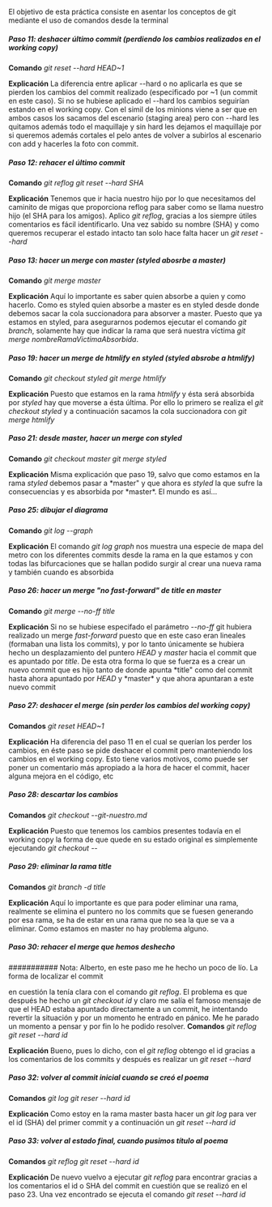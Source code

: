 El objetivo de esta práctica consiste en asentar los conceptos de git mediante el uso de comandos desde la terminal

##### Paso 11: deshacer último commit (perdiendo los cambios realizados en el working copy)

**Comando**
_git reset --hard HEAD~1_

**Explicación**
La diferencia entre aplicar --hard o no aplicarla es que se pierden los cambios del commit realizado (especificado
por ~1 (un commit en este caso). Si no se hubiese aplicado el --hard los cambios seguirían estando en el
working copy. Con el simil de los minions viene a ser que en ambos casos los sacamos del escenario (staging area)
pero con --hard les quitamos además todo el maquillaje y sin hard les dejamos el maquillaje por si queremos
además cortales el pelo antes de volver a subirlos al escenario con add y hacerles la foto con commit.

##### Paso 12: rehacer el último commit

**Comando**
_git reflog_
_git reset --hard SHA_

**Explicación**
Tenemos que ir hacia nuestro hijo por lo que necesitamos del caminito de migas que proporciona reflog para
saber como se llama nuestro hijo (el SHA para los amigos). Aplico _git reflog_, gracias a los siempre útiles
comentarios es fácil identificarlo. Una vez sabido su nombre (SHA) y como queremos recuperar el estado intacto
tan solo hace falta hacer un _git reset --hard <SHA>_

##### Paso 13: hacer un merge con master (styled abosrbe a master)

**Comando**
_git merge master_

**Explicación**
Aquí lo importante es saber quien absorbe a quien y como hacerlo. Como es styled quien absorbe a master es
en styled desde donde debemos sacar la cola succionadora para absorver a master. Puesto que ya estamos en
styled, para asegurarnos podemos ejecutar el comando _git branch_, solamente hay que indicar la rama que
será nuestra víctima _git merge nombreRamaVictimaAbsorbida_.

##### Paso 19: hacer un merge de htmlify en styled (styled absrobe a htmlify)

**Comando**
_git checkout styled_
_git merge htmlify_

**Explicación**
Puesto que estamos en la rama _htmlify_ y ésta será absorbida por _styled_ hay que moverse a ésta última.
Por ello lo primero se realiza el _git checkout styled_ y a continuación sacamos la cola succionadora con
_git merge htmlify_

##### Paso 21: desde master, hacer un merge con styled

**Comando**
_git checkout master_
_git merge styled_

**Explicación**
Misma explicación que paso 19, salvo que como estamos en la rama _styled_ debemos pasar a *master" y que
ahora es *styled* la que sufre la consecuencias y es absorbida por *master\*. El mundo es así...

##### Paso 25: dibujar el diagrama

**Comando**
_git log --graph_

**Explicación**
El comando _git log graph_ nos muestra una especie de mapa del metro con los diferentes commits desde la
rama en la que estamos y con todas las bifurcaciones que se hallan podido surgir al crear una nueva rama
y también cuando es absorbida

##### Paso 26: hacer un merge "no fast-forward" de title en master

**Comando**
_git merge --no-ff title_

**Explicación**
Si no se hubiese especifado el parámetro _--no-ff_ git hubiera realizado un merge _fast-forward_ puesto
que en este caso eran lineales (formaban una lista los commits), y por lo tanto únicamente se hubiera
hecho un desplazamiento del puntero _HEAD_ y _master_ hacia el commit que es apuntado por _title_. De esta
otra forma lo que se fuerza es a crear un nuevo commit que es hijo tanto de donde apunta *title" como del
commit hasta ahora apuntado por *HEAD* y *master\* y que ahora apuntaran a este nuevo commit

##### Paso 27: deshacer el merge (sin perder los cambios del working copy)

**Comandos**
_git reset HEAD~1_

**Explicación**
Ha diferencia del paso 11 en el cual se querían los perder los cambios, en éste paso se pide
deshacer el commit pero manteniendo los cambios en el working copy. Esto tiene varios motivos,
como puede ser poner un comentario más apropiado a la hora de hacer el commit, hacer alguna
mejora en el código, etc

##### Paso 28: descartar los cambios

**Comandos**
_git checkout --git-nuestro.md_

**Explicación**
Puesto que tenemos los cambios presentes todavía en el working copy la forma de que quede en su
estado original es simplemente ejecutando _git checkout --<nombreArchivo>_

##### Paso 29: eliminar la rama title

**Comandos**
_git branch -d title_

**Explicación**
Aquí lo importante es que para poder eliminar una rama, realmente se elimina el puntero no los
commits que se fuesen generando por esa rama, se ha de estar en una rama que no sea la que se
va a eliminar. Como estamos en master no hay problema alguno.

##### Paso 30: rehacer el merge que hemos deshecho

########### Nota: Alberto, en este paso me he hecho un poco de lío. La forma de localizar el commit

en cuestión la tenía clara con el comando _git reflog_. El problema es que después he hecho un
_git checkout id_ y claro me salía el famoso mensaje de que el HEAD estaba apuntado directamente
a un commit, he intentando revertir la situación y por un momento he entrado en pánico. Me he
parado un momento a pensar y por fin lo he podido resolver.
**Comandos**
_git reflog_
_git reset --hard id_

**Explicación**
Bueno, pues lo dicho, con el _git reflog_ obtengo el id gracias a los comentarios de los commits
y después es realizar un _git reset --hard <id>_

##### Paso 32: volver al commit inicial cuando se creó el poema

**Comandos**
_git log_
_git reser --hard id_

**Explicación**
Como estoy en la rama master basta hacer un _git log_ para ver el id (SHA) del primer commit
y a continuación un _git reset --hard id_

##### Paso 33: volver al estado final, cuando pusimos título al poema

**Comandos**
_git reflog_
_git reset --hard id_

**Explicación**
De nuevo vuelvo a ejecutar _git reflog_ para encontrar gracias a los comentarios el id o SHA
del commit en cuestión que se realizó en el paso 23. Una vez encontrado se ejecuta el comando
_git reset --hard id_
